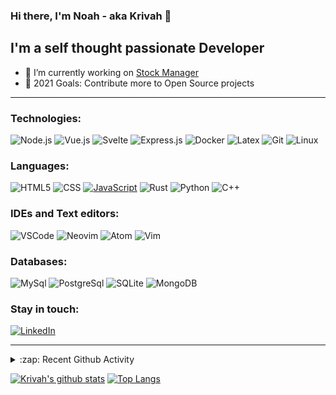 ### Hi there, I'm Noah - aka Krivah 👋

## I'm a self thought passionate Developer

- 🌱 I’m currently working on [Stock Manager](https://github.com/krivahtoo/stockmanager)
- 🥅 2021 Goals: Contribute more to Open Source projects

---

### Technologies:

![Node.js](https://img.shields.io/badge/-Node-000?&logo=node.js)
![Vue.js](https://img.shields.io/badge/-Vue-000?&logo=vue.js)
![Svelte](https://img.shields.io/badge/-Svelte-000?&logo=svelte)
![Express.js](https://img.shields.io/badge/-Express-000?&logo=express)
![Docker](https://img.shields.io/badge/-Docker-000?&logo=Docker)
![Latex](https://img.shields.io/badge/-LaTeX-000?&logo=latex&logoColor=008080)
![Git](https://img.shields.io/badge/-Git-000?&logo=git&logoColor=F05032)
![Linux](https://img.shields.io/badge/-Linux-000?&logo=Linux&logoColor=FCC624)


### Languages:

![HTML5](https://img.shields.io/badge/-HTML5-000?&logo=html5&logoColor=E34F26)
![CSS](https://img.shields.io/badge/-CSS-000?&logo=css3&logoColor=1572B6)
[![JavaScript](https://img.shields.io/badge/-JavaScript-000?&logo=JavaScript&logoColor=ddc508)](https://github.com/krivahtoo?tab=repositories&q=&type=&language=javascript)
![Rust](https://img.shields.io/badge/-Rust-000?&logo=rust&logoColor=a72145)
![Python](https://img.shields.io/badge/-Python-000?&logo=python)
![C++](https://img.shields.io/badge/-C%2B%2B-000?&logo=c%2B%2B&logoColor=1572B6)

### IDEs and Text editors:

![VSCode](https://img.shields.io/badge/-VSCode-000?&logo=Visual%20Studio%20Code&logoColor=007ACC)
![Neovim](https://img.shields.io/badge/-Neovim-000?&logo=neovim)
![Atom](https://img.shields.io/badge/-Atom-000?&logo=atom)
![Vim](https://img.shields.io/badge/-Vim-000?&logo=vim&logoColor=47A248)

### Databases:

![MySql](https://img.shields.io/badge/-MySql-000?&logo=MySQL&logoColor=4479A1)
![PostgreSql](https://img.shields.io/badge/-PostgreSql-000?&logo=postgresql&logoColor=336791)
![SQLite](https://img.shields.io/badge/-SQLite-000?&logo=sqlite&logoColor=003B57)
![MongoDB](https://img.shields.io/badge/-MongoDB-000?&logo=mongodb&logoColor=47A248)

### Stay in touch:

[![LinkedIn](https://img.shields.io/badge/-LinkedIn-000?&logo=LinkedIn&logoColor=0077B5)](https://www.linkedin.com/in/krivahtoo)

---

<details>
  <summary>:zap: Recent Github Activity</summary>
  
<!--START_SECTION:activity-->
1. 🎉 Merged PR [#110](https://github.com/krivahtoo/telechat/pull/110) in [krivahtoo/telechat](https://github.com/krivahtoo/telechat)
2. 🗣 Commented on [#146](https://github.com/krivahtoo/telechat/issues/146) in [krivahtoo/telechat](https://github.com/krivahtoo/telechat)
3. ❌ Closed PR [#146](https://github.com/krivahtoo/telechat/pull/146) in [krivahtoo/telechat](https://github.com/krivahtoo/telechat)
4. 🎉 Merged PR [#145](https://github.com/krivahtoo/telechat/pull/145) in [krivahtoo/telechat](https://github.com/krivahtoo/telechat)
5. ❌ Closed PR [#133](https://github.com/krivahtoo/telechat/pull/133) in [krivahtoo/telechat](https://github.com/krivahtoo/telechat)
<!--END_SECTION:activity-->

</details>


  [![Krivah's github stats](https://github-readme-stats-ipdt5u6fg-krivahtoo.vercel.app/api?username=krivahtoo&count_private=true&theme=tokyonight&show_icons=1)](https://github.com/anuraghazra/github-readme-stats)
  [![Top Langs](https://github-readme-stats-ipdt5u6fg-krivahtoo.vercel.app/api/top-langs/?username=krivahtoo&layout=compact&langs_count=16&theme=tokyonight)](https://github.com/anuraghazra/github-readme-stats)


